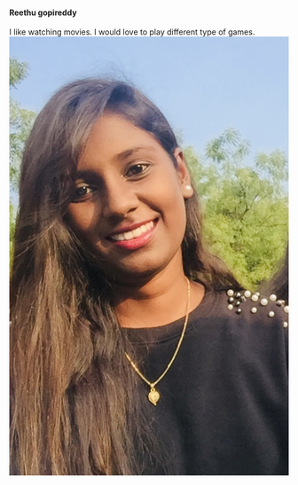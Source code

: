 #### Reethu gopireddy
I like watching movies. I would love to play different type of games.
![MyImage](Reethu.jpg)
